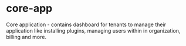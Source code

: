 # core-app
Core application - contains dashboard for tenants to manage their application like installing plugins, managing users within in organization, billing and more.
